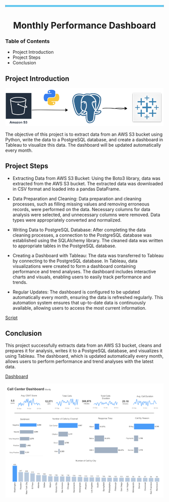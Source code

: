 ![image](https://github.com/AtilaKzlts/Call-Center-Automation/blob/main/assets/bar.png)

<div align="center">
  <h1>Monthly Performance Dashboard</h1>
 </p>
</div>

### Table of Contents

- Project Introduction
- Project Steps
- Conclusion

## Project Introduction

![image](https://github.com/AtilaKzlts/Call-Center-Automation/blob/main/assets/diagram_svg.svg)

The objective of this project is to extract data from an AWS S3 bucket using Python, write the data to a PostgreSQL database, and create a dashboard in Tableau to visualize this data. The dashboard will be updated automatically every month.

## Project Steps

+ Extracting Data from AWS S3 Bucket: Using the Boto3 library, data was extracted from the AWS S3 bucket. The extracted data was downloaded in CSV format and loaded into a pandas DataFrame.

+ Data Preparation and Cleaning:
Data preparation and cleaning processes, such as filling missing values and removing erroneous records, were performed on the data. Necessary columns for data analysis were selected, and unnecessary columns were removed. Data types were appropriately converted and normalized.

+ Writing Data to PostgreSQL Database: After completing the data cleaning processes, a connection to the PostgreSQL database was established using the SQLAlchemy library. The cleaned data was written to appropriate tables in the PostgreSQL database.

+ Creating a Dashboard with Tableau: The data was transferred to Tableau by connecting to the PostgreSQL database. In Tableau, data visualizations were created to form a dashboard containing performance and trend analyses. The dashboard includes interactive charts and visuals, enabling users to easily track performance and trends.

+ Regular Updates: The dashboard is configured to be updated automatically every month, ensuring the data is refreshed regularly. This automation system ensures that up-to-date data is continuously available, allowing users to access the most current information.

[Script](https://github.com/AtilaKzlts/Call-Center-Automation/blob/main/assets/etl_script.py)
## Conclusion

This project successfully extracts data from an AWS S3 bucket, cleans and prepares it for analysis, writes it to a PostgreSQL database, and visualizes it using Tableau. The dashboard, which is updated automatically every month, allows users to perform performance and trend analyses with the latest data.

[Dashboard](https://public.tableau.com/app/profile/atilla.kiziltas/viz/call_center_dashboard/Dashboard3)

![image](https://github.com/AtilaKzlts/Call-Center-Automation/blob/main/assets/call_center.png)
